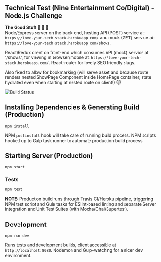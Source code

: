 ## Technical Test (Nine Entertainment Co/Digital) - Node.js Challenge

**The Good Stuff** :dolphin: :tropical_fish: :penguin:  
Node/Express server on the back-end, hosting API (POST) service at:
`https://love-your-tech-stack.herokuapp.com/` and mock (GET) service at:
`https://love-your-tech-stack.herokuapp.com/shows`.

React/Redux client on front-end which consumes API (mock) service at '/shows', for
viewing in browser/mobile at: `https://love-your-tech-stack.herokuapp.com/`. React-router
for lovely SEO friendly slugs.

Also fixed to allow for bookmarking (will serve asset
and because route renders nested ShowPage Component inside HomePage container, state
hydrated even when starting at nested route on client!) :heart_eyes_cat:

[![Build Status](https://travis-ci.org/Pallandor/coding-challenge.svg?branch=master)](https://travis-ci.org/Pallandor/coding-challenge)

## Installing Dependencies & Generating Build (Production)
```bash
npm install
```
NPM ```postinstall``` hook will take care of running build process. NPM scripts
hooked up to Gulp task runner to automate production build process.

## Starting Server (Production)
```bash
npm start
```

### Tests
```bash
npm test
```
__NOTE:__ Production build runs through Travis CI/Heroku pipeline, triggering
NPM test script and Gulp tasks for ESlint-based linting and separate Server
integration and Unit Test Suites (with Mocha/Chai/Supertest).

## Development
```bash
npm run dev
```
Runs tests and development builds, client accessible at `http://localhost:8080`.
Nodemon and Gulp-watching for a nicer dev environment.

